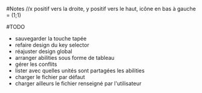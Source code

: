 #Notes
//x positif vers la droite, y positif vers le haut, icône en bas à gauche = (1;1)

#TODO
- sauvegarder la touche tapée
- refaire design du key selector
- réajuster design global
- arranger abilities sous forme de tableau
- gérer les conflits
- lister avec quelles unités sont partagées les abilities
- charger le fichier par défaut
- charger ailleurs le fichier renseigné par l'utilisateur
